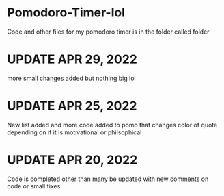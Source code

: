# Pomodoro-Timer-lol
Code and other files for my pomodoro timer is in the folder called folder

# UPDATE APR 29, 2022
more small changes added but nothing big lol

# UPDATE APR 25, 2022
New list added and more code added to pomo that changes color of quote depending on if it is motivational or philsophical

# UPDATE APR 20, 2022
Code is completed other than many be updated with new comments on code or small fixes
